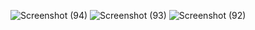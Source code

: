![Screenshot (94)](https://user-images.githubusercontent.com/92664317/191006531-d2488f18-3c8a-4ba9-98bf-1659c3b7585c.png)
![Screenshot (93)](https://user-images.githubusercontent.com/92664317/191006536-a10681e6-761c-440b-99fa-c6242b1ae0a7.png)
![Screenshot (92)](https://user-images.githubusercontent.com/92664317/191006543-f40a05c7-3929-4b48-bb24-7f8b8c62967e.png)


